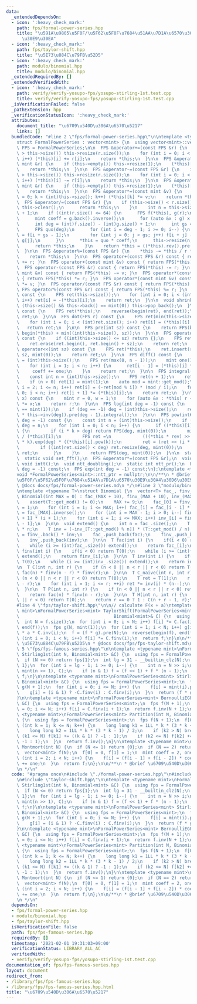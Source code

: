 ```yaml
---
data:
  _extendedDependsOn:
  - icon: ':heavy_check_mark:'
    path: fps/formal-power-series.hpp
    title: "\u591A\u9805\u5F0F/\u5F62\u5F0F\u7684\u51AA\u7D1A\u6570\u30E9\u30A4\u30D6\
      \u30E9\u30EA"
  - icon: ':heavy_check_mark:'
    path: fps/taylor-shift.hpp
    title: "\u5E73\u884C\u79FB\u52D5"
  - icon: ':heavy_check_mark:'
    path: modulo/binomial.hpp
    title: modulo/binomial.hpp
  _extendedRequiredBy: []
  _extendedVerifiedWith:
  - icon: ':heavy_check_mark:'
    path: verify/verify-yosupo-fps/yosupo-stirling-1st.test.cpp
    title: verify/verify-yosupo-fps/yosupo-stirling-1st.test.cpp
  _isVerificationFailed: false
  _pathExtension: hpp
  _verificationStatusIcon: ':heavy_check_mark:'
  attributes:
    document_title: "\u6709\u540D\u306A\u6570\u5217"
    links: []
  bundledCode: "#line 2 \"fps/formal-power-series.hpp\"\n\ntemplate <typename mint>\n\
    struct FormalPowerSeries : vector<mint> {\n  using vector<mint>::vector;\n  using\
    \ FPS = FormalPowerSeries;\n\n  FPS &operator+=(const FPS &r) {\n    if (r.size()\
    \ > this->size()) this->resize(r.size());\n    for (int i = 0; i < (int)r.size();\
    \ i++) (*this)[i] += r[i];\n    return *this;\n  }\n\n  FPS &operator+=(const\
    \ mint &r) {\n    if (this->empty()) this->resize(1);\n    (*this)[0] += r;\n\
    \    return *this;\n  }\n\n  FPS &operator-=(const FPS &r) {\n    if (r.size()\
    \ > this->size()) this->resize(r.size());\n    for (int i = 0; i < (int)r.size();\
    \ i++) (*this)[i] -= r[i];\n    return *this;\n  }\n\n  FPS &operator-=(const\
    \ mint &r) {\n    if (this->empty()) this->resize(1);\n    (*this)[0] -= r;\n\
    \    return *this;\n  }\n\n  FPS &operator*=(const mint &v) {\n    for (int k\
    \ = 0; k < (int)this->size(); k++) (*this)[k] *= v;\n    return *this;\n  }\n\n\
    \  FPS &operator/=(const FPS &r) {\n    if (this->size() < r.size()) {\n     \
    \ this->clear();\n      return *this;\n    }\n    int n = this->size() - r.size()\
    \ + 1;\n    if ((int)r.size() <= 64) {\n      FPS f(*this), g(r);\n      g.shrink();\n\
    \      mint coeff = g.back().inverse();\n      for (auto &x : g) x *= coeff;\n\
    \      int deg = (int)f.size() - (int)g.size() + 1;\n      int gs = g.size();\n\
    \      FPS quo(deg);\n      for (int i = deg - 1; i >= 0; i--) {\n        quo[i]\
    \ = f[i + gs - 1];\n        for (int j = 0; j < gs; j++) f[i + j] -= quo[i] *\
    \ g[j];\n      }\n      *this = quo * coeff;\n      this->resize(n, mint(0));\n\
    \      return *this;\n    }\n    return *this = ((*this).rev().pre(n) * r.rev().inv(n)).pre(n).rev();\n\
    \  }\n\n  FPS &operator%=(const FPS &r) {\n    *this -= *this / r * r;\n    shrink();\n\
    \    return *this;\n  }\n\n  FPS operator+(const FPS &r) const { return FPS(*this)\
    \ += r; }\n  FPS operator+(const mint &v) const { return FPS(*this) += v; }\n\
    \  FPS operator-(const FPS &r) const { return FPS(*this) -= r; }\n  FPS operator-(const\
    \ mint &v) const { return FPS(*this) -= v; }\n  FPS operator*(const FPS &r) const\
    \ { return FPS(*this) *= r; }\n  FPS operator*(const mint &v) const { return FPS(*this)\
    \ *= v; }\n  FPS operator/(const FPS &r) const { return FPS(*this) /= r; }\n \
    \ FPS operator%(const FPS &r) const { return FPS(*this) %= r; }\n  FPS operator-()\
    \ const {\n    FPS ret(this->size());\n    for (int i = 0; i < (int)this->size();\
    \ i++) ret[i] = -(*this)[i];\n    return ret;\n  }\n\n  void shrink() {\n    while\
    \ (this->size() && this->back() == mint(0)) this->pop_back();\n  }\n\n  FPS rev()\
    \ const {\n    FPS ret(*this);\n    reverse(begin(ret), end(ret));\n    return\
    \ ret;\n  }\n\n  FPS dot(FPS r) const {\n    FPS ret(min(this->size(), r.size()));\n\
    \    for (int i = 0; i < (int)ret.size(); i++) ret[i] = (*this)[i] * r[i];\n \
    \   return ret;\n  }\n\n  FPS pre(int sz) const {\n    return FPS(begin(*this),\
    \ begin(*this) + min((int)this->size(), sz));\n  }\n\n  FPS operator>>(int sz)\
    \ const {\n    if ((int)this->size() <= sz) return {};\n    FPS ret(*this);\n\
    \    ret.erase(ret.begin(), ret.begin() + sz);\n    return ret;\n  }\n\n  FPS\
    \ operator<<(int sz) const {\n    FPS ret(*this);\n    ret.insert(ret.begin(),\
    \ sz, mint(0));\n    return ret;\n  }\n\n  FPS diff() const {\n    const int n\
    \ = (int)this->size();\n    FPS ret(max(0, n - 1));\n    mint one(1), coeff(1);\n\
    \    for (int i = 1; i < n; i++) {\n      ret[i - 1] = (*this)[i] * coeff;\n \
    \     coeff += one;\n    }\n    return ret;\n  }\n\n  FPS integral() const {\n\
    \    const int n = (int)this->size();\n    FPS ret(n + 1);\n    ret[0] = mint(0);\n\
    \    if (n > 0) ret[1] = mint(1);\n    auto mod = mint::get_mod();\n    for (int\
    \ i = 2; i <= n; i++) ret[i] = (-ret[mod % i]) * (mod / i);\n    for (int i =\
    \ 0; i < n; i++) ret[i + 1] *= (*this)[i];\n    return ret;\n  }\n\n  mint eval(mint\
    \ x) const {\n    mint r = 0, w = 1;\n    for (auto &v : *this) r += w * v, w\
    \ *= x;\n    return r;\n  }\n\n  FPS log(int deg = -1) const {\n    assert((*this)[0]\
    \ == mint(1));\n    if (deg == -1) deg = (int)this->size();\n    return (this->diff()\
    \ * this->inv(deg)).pre(deg - 1).integral();\n  }\n\n  FPS pow(int64_t k, int\
    \ deg = -1) const {\n    const int n = (int)this->size();\n    if (deg == -1)\
    \ deg = n;\n    for (int i = 0; i < n; i++) {\n      if ((*this)[i] != mint(0))\
    \ {\n        if (i * k > deg) return FPS(deg, mint(0));\n        mint rev = mint(1)\
    \ / (*this)[i];\n        FPS ret =\n            (((*this * rev) >> i).log(deg)\
    \ * k).exp(deg) * ((*this)[i].pow(k));\n        ret = (ret << (i * k)).pre(deg);\n\
    \        if ((int)ret.size() < deg) ret.resize(deg, mint(0));\n        return\
    \ ret;\n      }\n    }\n    return FPS(deg, mint(0));\n  }\n\n  static void *ntt_ptr;\n\
    \  static void set_fft();\n  FPS &operator*=(const FPS &r);\n  void ntt();\n \
    \ void intt();\n  void ntt_doubling();\n  static int ntt_pr();\n  FPS inv(int\
    \ deg = -1) const;\n  FPS exp(int deg = -1) const;\n};\ntemplate <typename mint>\n\
    void *FormalPowerSeries<mint>::ntt_ptr = nullptr;\n\n/**\n * @brief \u591A\u9805\
    \u5F0F/\u5F62\u5F0F\u7684\u51AA\u7D1A\u6570\u30E9\u30A4\u30D6\u30E9\u30EA\n *\
    \ @docs docs/fps/formal-power-series.md\n */\n#line 2 \"modulo/binomial.hpp\"\n\
    \ntemplate <typename T>\nstruct Binomial {\n  vector<T> fac_, finv_, inv_;\n \
    \ Binomial(int MAX = 0) : fac_(MAX + 10), finv_(MAX + 10), inv_(MAX + 10) {\n\
    \    assert(T::get_mod() != 0);\n    MAX += 9;\n    fac_[0] = finv_[0] = inv_[0]\
    \ = 1;\n    for (int i = 1; i <= MAX; i++) fac_[i] = fac_[i - 1] * i;\n    finv_[MAX]\
    \ = fac_[MAX].inverse();\n    for (int i = MAX - 1; i > 0; i--) finv_[i] = finv_[i\
    \ + 1] * (i + 1);\n    for (int i = 1; i <= MAX; i++) inv_[i] = finv_[i] * fac_[i\
    \ - 1];\n  }\n\n  void extend() {\n    int n = fac_.size();\n    T fac = fac_.back()\
    \ * n;\n    T inv = (-inv_[T::get_mod() % n]) * (T::get_mod() / n);\n    T finv\
    \ = finv_.back() * inv;\n    fac_.push_back(fac);\n    finv_.push_back(finv);\n\
    \    inv_.push_back(inv);\n  }\n\n  T fac(int i) {\n    if(i < 0) return T(0);\n\
    \    while (i >= (int)fac_.size()) extend();\n    return fac_[i];\n  }\n\n  T\
    \ finv(int i) {\n    if(i < 0) return T(0);\n    while (i >= (int)finv_.size())\
    \ extend();\n    return finv_[i];\n  }\n\n  T inv(int i) {\n    if(i < 0) return\
    \ T(0);\n    while (i >= (int)inv_.size()) extend();\n    return inv_[i];\n  }\n\
    \n  T C(int n, int r) {\n    if (n < 0 || n < r || r < 0) return T(0);\n    return\
    \ fac(n) * finv(n - r) * finv(r);\n  }\n\n  T C_naive(int n, int r) {\n    if\
    \ (n < 0 || n < r || r < 0) return T(0);\n    T ret = T(1);\n    r = min(r, n\
    \ - r);\n    for (int i = 1; i <= r; ++i) ret *= inv(i) * (n--);\n    return ret;\n\
    \  }\n\n  T P(int n, int r) {\n    if (n < 0 || n < r || r < 0) return T(0);\n\
    \    return fac(n) * finv(n - r);\n  }\n\n  T H(int n, int r) {\n    if (n < 0\
    \ || r < 0) return T(0);\n    return r == 0 ? 1 : C(n + r - 1, r);\n  }\n};\n\
    #line 4 \"fps/taylor-shift.hpp\"\n\n// calculate F(x + a)\ntemplate <typename\
    \ mint>\nFormalPowerSeries<mint> TaylorShift(FormalPowerSeries<mint> f, mint a,\n\
    \                                    Binomial<mint>& C) {\n  using fps = FormalPowerSeries<mint>;\n\
    \  int N = f.size();\n  for (int i = 0; i < N; i++) f[i] *= C.fac(i);\n  reverse(begin(f),\
    \ end(f));\n  fps g(N, mint(1));\n  for (int i = 1; i < N; i++) g[i] = g[i - 1]\
    \ * a * C.inv(i);\n  f = (f * g).pre(N);\n  reverse(begin(f), end(f));\n  for\
    \ (int i = 0; i < N; i++) f[i] *= C.finv(i);\n  return f;\n}\n\n/**\n * @brief\
    \ \u5E73\u884C\u79FB\u52D5\n * @docs docs/fps/fps-taylor-shift.md\n */\n#line\
    \ 5 \"fps/fps-famous-series.hpp\"\n\ntemplate <typename mint>\nFormalPowerSeries<mint>\
    \ Stirling1st(int N, Binomial<mint> &C) {\n  using fps = FormalPowerSeries<mint>;\n\
    \  if (N <= 0) return fps{1};\n  int lg = 31 - __builtin_clz(N);\n  fps f = {0,\
    \ 1};\n  for (int i = lg - 1; i >= 0; i--) {\n    int n = N >> i;\n    f *= TaylorShift(f,\
    \ mint(n >> 1), C);\n    if (n & 1) f = (f << 1) + f * (n - 1);\n  }\n  return\
    \ f;\n}\n\ntemplate <typename mint>\nFormalPowerSeries<mint> Stirling2nd(int N,\
    \ Binomial<mint> &C) {\n  using fps = FormalPowerSeries<mint>;\n  fps f(N + 1),\
    \ g(N + 1);\n  for (int i = 0; i <= N; i++) {\n    f[i] = mint(i).pow(N) * C.finv(i);\n\
    \    g[i] = (i & 1) ? -C.finv(i) : C.finv(i);\n  }\n  return (f * g).pre(N + 1);\n\
    }\n\ntemplate <typename mint>\nFormalPowerSeries<mint> BernoulliEGF(int N, Binomial<mint>\
    \ &C) {\n  using fps = FormalPowerSeries<mint>;\n  fps f(N + 1);\n  for (int i\
    \ = 0; i <= N; i++) f[i] = C.finv(i + 1);\n  return f.inv(N + 1);\n}\n\ntemplate\
    \ <typename mint>\nFormalPowerSeries<mint> Partition(int N, Binomial<mint> &)\
    \ {\n  using fps = FormalPowerSeries<mint>;\n  fps f(N + 1);\n  f[0] = 1;\n  for\
    \ (int k = 1; k <= N; k++) {\n    long long k1 = 1LL * k * (3 * k + 1) / 2;\n\
    \    long long k2 = 1LL * k * (3 * k - 1) / 2;\n    if (k2 > N) break;\n    if\
    \ (k1 <= N) f[k1] += ((k & 1) ? -1 : 1);\n    if (k2 <= N) f[k2] += ((k & 1) ?\
    \ -1 : 1);\n  }\n  return f.inv();\n}\n\ntemplate <typename mint>\nvector<mint>\
    \ Montmort(int N) {\n  if (N <= 1) return {0};\n  if (N == 2) return {0, 1};\n\
    \  vector<mint> f(N);\n  f[0] = 0, f[1] = 1;\n  mint coeff = 2, one = 1;\n  for\
    \ (int i = 2; i < N; i++) {\n    f[i] = (f[i - 1] + f[i - 2]) * coeff;\n    coeff\
    \ += one;\n  }\n  return f;\n};\n\n/**\n * @brief \u6709\u540D\u306A\u6570\u5217\
    \n */\n"
  code: "#pragma once\n#include \"./formal-power-series.hpp\"\n#include \"../modulo/binomial.hpp\"\
    \n#include \"taylor-shift.hpp\"\n\ntemplate <typename mint>\nFormalPowerSeries<mint>\
    \ Stirling1st(int N, Binomial<mint> &C) {\n  using fps = FormalPowerSeries<mint>;\n\
    \  if (N <= 0) return fps{1};\n  int lg = 31 - __builtin_clz(N);\n  fps f = {0,\
    \ 1};\n  for (int i = lg - 1; i >= 0; i--) {\n    int n = N >> i;\n    f *= TaylorShift(f,\
    \ mint(n >> 1), C);\n    if (n & 1) f = (f << 1) + f * (n - 1);\n  }\n  return\
    \ f;\n}\n\ntemplate <typename mint>\nFormalPowerSeries<mint> Stirling2nd(int N,\
    \ Binomial<mint> &C) {\n  using fps = FormalPowerSeries<mint>;\n  fps f(N + 1),\
    \ g(N + 1);\n  for (int i = 0; i <= N; i++) {\n    f[i] = mint(i).pow(N) * C.finv(i);\n\
    \    g[i] = (i & 1) ? -C.finv(i) : C.finv(i);\n  }\n  return (f * g).pre(N + 1);\n\
    }\n\ntemplate <typename mint>\nFormalPowerSeries<mint> BernoulliEGF(int N, Binomial<mint>\
    \ &C) {\n  using fps = FormalPowerSeries<mint>;\n  fps f(N + 1);\n  for (int i\
    \ = 0; i <= N; i++) f[i] = C.finv(i + 1);\n  return f.inv(N + 1);\n}\n\ntemplate\
    \ <typename mint>\nFormalPowerSeries<mint> Partition(int N, Binomial<mint> &)\
    \ {\n  using fps = FormalPowerSeries<mint>;\n  fps f(N + 1);\n  f[0] = 1;\n  for\
    \ (int k = 1; k <= N; k++) {\n    long long k1 = 1LL * k * (3 * k + 1) / 2;\n\
    \    long long k2 = 1LL * k * (3 * k - 1) / 2;\n    if (k2 > N) break;\n    if\
    \ (k1 <= N) f[k1] += ((k & 1) ? -1 : 1);\n    if (k2 <= N) f[k2] += ((k & 1) ?\
    \ -1 : 1);\n  }\n  return f.inv();\n}\n\ntemplate <typename mint>\nvector<mint>\
    \ Montmort(int N) {\n  if (N <= 1) return {0};\n  if (N == 2) return {0, 1};\n\
    \  vector<mint> f(N);\n  f[0] = 0, f[1] = 1;\n  mint coeff = 2, one = 1;\n  for\
    \ (int i = 2; i < N; i++) {\n    f[i] = (f[i - 1] + f[i - 2]) * coeff;\n    coeff\
    \ += one;\n  }\n  return f;\n};\n\n/**\n * @brief \u6709\u540D\u306A\u6570\u5217\
    \n */\n"
  dependsOn:
  - fps/formal-power-series.hpp
  - modulo/binomial.hpp
  - fps/taylor-shift.hpp
  isVerificationFile: false
  path: fps/fps-famous-series.hpp
  requiredBy: []
  timestamp: '2021-02-01 19:31:03+09:00'
  verificationStatus: LIBRARY_ALL_AC
  verifiedWith:
  - verify/verify-yosupo-fps/yosupo-stirling-1st.test.cpp
documentation_of: fps/fps-famous-series.hpp
layout: document
redirect_from:
- /library/fps/fps-famous-series.hpp
- /library/fps/fps-famous-series.hpp.html
title: "\u6709\u540D\u306A\u6570\u5217"
---
```

